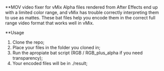 **MOV video fixer for vMix
Alpha files rendered from After Effects end up with a limited color range, and vMix has trouble correctly interpreting them to use as mattes.
These bat files help you encode them in the correct full range video format that works well in vMix.

**Usage
1. Clone the repo;
2. Place your files in the folder you cloned in;
3. Run the apropiate bat script (RGB / RGB_plus_alpha if you need transparency);
4. Your encoded files will be in ./result;